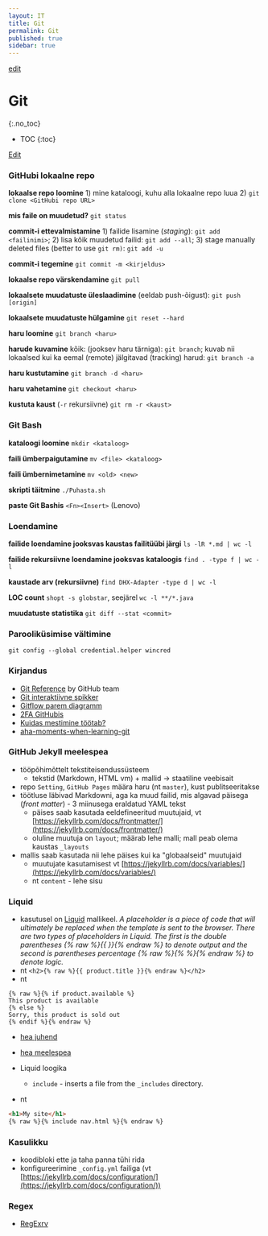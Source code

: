 ```yaml
---
layout: IT
title: Git
permalink: Git
published: true
sidebar: true
---
```


<p><a href='https://github.com/agiil/Notes/edit/master/Git.md'><span class='material-icons'>edit</span></a></p>

# Git
{:.no_toc}

* TOC
{:toc}

<a href='https://github.com/agiil/Notes'>Edit</a>

### GitHubi lokaalne repo

__lokaalse repo loomine__ 1) mine kataloogi, kuhu alla lokaalne repo luua 2)  `git clone <GitHubi repo URL>`

__mis faile on muudetud?__ `git status`

__commit-i ettevalmistamine__ 1) failide lisamine (_staging_): `git add <failinimi>`; 2) lisa kõik muudetud failid: `git add --all`; 3)  stage manually deleted files (better to use `git rm)`: `git add -u`

__commit-i tegemine__ `git commit -m <kirjeldus>`

__lokaalse repo värskendamine__ `git pull`

__lokaalsete muudatuste üleslaadimine__ (eeldab push-õigust): `git push [origin]`

__lokaalsete muudatuste hülgamine__ `git reset --hard`

__haru loomine__ `git branch <haru>`

__harude kuvamine__ kõik: (jooksev haru tärniga): `git branch`; kuvab nii lokaalsed kui ka eemal (remote) jälgitavad (tracking) harud: `git branch -a`

__haru kustutamine__ `git branch -d <haru>`

__haru vahetamine__ `git checkout <haru>`

__kustuta kaust__ (`-r` rekursiivne) `git rm -r <kaust>`

### Git Bash

__kataloogi loomine__ `mkdir <kataloog>`

__faili ümberpaigutamine__ `mv <file> <kataloog>`

__faili ümbernimetamine__ `mv <old> <new>`

__skripti täitmine__ `./Puhasta.sh`

__paste Git Bashis__ `<Fn><Insert>` (Lenovo)

### Loendamine

__failide loendamine jooksvas kaustas failitüübi järgi__ `ls -lR *.md | wc -l`

__failide rekursiivne loendamine jooksvas kataloogis__ `find . -type f | wc -l`

__kaustade arv (rekursiivne)__ `find DHX-Adapter -type d | wc -l`

__LOC count__ `shopt -s globstar`, seejärel `wc -l **/*.java`

__muudatuste statistika__ `git diff --stat <commit>`

### Parooliküsimise vältimine

`git config --global credential.helper wincred`

### Kirjandus

- [Git Reference](http://gitref.org/index.html) by GitHub team
- [Git interaktiivne spikker](http://ndpsoftware.com/git-cheatsheet.html#loc=workspace)
- [Gitflow parem diagramm](http://www.patrickzahnd.ch/)
- [2FA GitHubis](http://blog.swilliams.me/words/2015/04/01/two-factor-authentication-for-github/) 
- [Kuidas mestimine töötab?](https://www.quora.com/How-does-Git-merge-work)
- [aha-moments-when-learning-git](https://betterexplained.com/articles/aha-moments-when-learning-git/) 

### GitHub Jekyll meelespea

- tööpõhimõttelt tekstiteisendussüsteem
  - tekstid (Markdown, HTML vm) + mallid -> staatiline veebisait 
- repo `Setting`, `GitHub Pages` määra haru (nt `master`), kust publitseeritakse
- töötluse läbivad Markdowni, aga ka muud failid, mis algavad päisega (_front matter_) - 3 miinusega eraldatud YAML tekst
  - päises saab kasutada eeldefineeritud muutujaid, vt [https://jekyllrb.com/docs/frontmatter/](https://jekyllrb.com/docs/frontmatter/)
  - oluline muutuja on `layout`; määrab lehe malli; mall peab olema kaustas `_layouts`
- mallis saab kasutada nii lehe päises kui ka "globaalseid" muutujaid  
  - muutujate kasutamisest vt [https://jekyllrb.com/docs/variables/](https://jekyllrb.com/docs/variables/)
  - nt `content` - lehe sisu

### Liquid
- kasutusel on [Liquid](https://github.com/Shopify/liquid/wiki) mallikeel. _A placeholder is a piece of code that will ultimately be replaced when the template is sent to the browser. There are two types of placeholders in Liquid. The first is the double parentheses {% raw %}{{ }}{% endraw %} to denote output and the second is parentheses percentage {% raw %}{% %}{% endraw %} to denote logic._
- nt `<h2>{% raw %}{{ product.title }}{% endraw %}</h2>`
- nt 

```
{% raw %}{% if product.available %}
This product is available
{% else %}
Sorry, this product is sold out
{% endif %}{% endraw %}
```

- [hea juhend](https://webdesign.tutsplus.com/tutorials/getting-started-with-liquid-shopifys-template-language--cms-19747)
- [hea meelespea](http://jekyll.tips/jekyll-cheat-sheet/)

- Liquid loogika
  - `include` - inserts a file from the `_includes` directory.
- nt

```html
<h1>My site</h1>
{% raw %}{% include nav.html %}{% endraw %}
```

### Kasulikku
- koodibloki ette ja taha panna tühi rida
- konfigureerimine `_config.yml` failiga (vt [https://jekyllrb.com/docs/configuration/](https://jekyllrb.com/docs/configuration/))

### Regex
- [RegExrv](http://regexr.com/)

